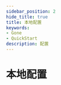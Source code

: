 ```yaml
---
sidebar_position: 2
hide_title: true
title: 本地配置
keywords:
- Gone
- QuickStart
description: 配置
---
```


# 本地配置
